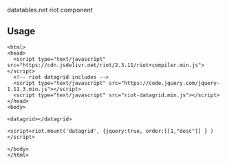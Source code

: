 datatables.net riot component

## Usage


    <html>
    <head>
      <script type="text/javascript" src="https://cdn.jsdelivr.net/riot/2.3.11/riot+compiler.min.js"></script>
      <!-- riot datagrid includes -->
      <script type="text/javascript" src="https://code.jquery.com/jquery-1.11.3.min.js"></script>
      <script type="text/javascript" src="riot-datagrid.min.js"></script>
    </head>
    <body>

    <datagrid></datagrid>

    <script>riot.mount('datagrid', {jquery:true, order:[[1,"desc"]] } )</script>

    </body>
    </html>


